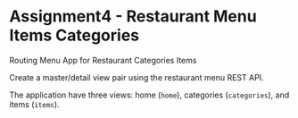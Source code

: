# Assignment4 - Restaurant Menu Items Categories

Routing Menu App for Restaurant Categories Items

Create a master/detail view pair using the restaurant menu REST API.

The application have three views: home (`home`), categories (`categories`), and items (`items`).
